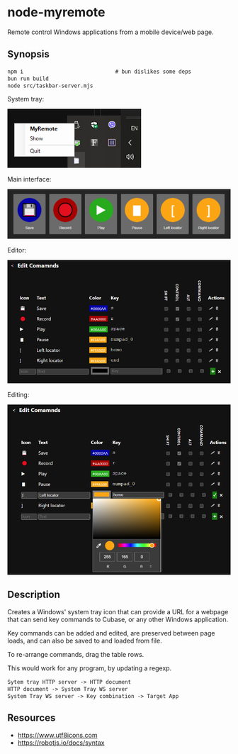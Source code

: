 # node-myremote

Remote control Windows applications from a mobile device/web page.

## Synopsis

    npm i                             # bun dislikes some deps
    bun run build
    node src/taskbar-server.mjs

System tray:

![System Tray](./README/taskbar.png)

Main interface:

![Main](./README/main.png)

Editor:

![Editor](./README/editor.png)

Editing:

![Editing](./README/editing.png)

## Description

Creates a Windows' system tray icon that can provide a URL for a webpage that 
can send key commands to Cubase, or any other Windows application.

Key commands can be added and edited, are preserved between page loads, 
and can also be saved to and loaded from file.

To re-arrange commands, drag the table rows.

This would work for any program, by updating a regexp.

    Sytem tray HTTP server -> HTTP document
    HTTP document -> System Tray WS server 
    System Tray WS server -> Key combination -> Target App

## Resources

* https://www.utf8icons.com
* https://robotjs.io/docs/syntax